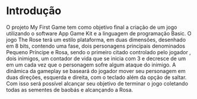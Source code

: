 # Introdução 

O projeto My First Game tem como objetivo final a criação de um jogo utilizando o software App Game Kit e a linguagem de programação Basic. O jogo The Rose terá um estilo plataforma, em duas dimensões, desenhado em 8 bits, contendo uma fase, dois personagens principais denominados Pequeno Príncipe e Rosa, sendo o primeiro citado controlado pelo jogador , dois inimigos, um contador de vida que se inicia com 3 e decresce de um em um cada vez que o personagem sofre algum ataque do inimigo.  A dinâmica da gameplay se baseará do jogador mover seu personagem em duas direções, esquerda e direita, com o teclado além da opção de saltar. Com isso será possível alcançar seu objetivo de terminar o jogo coletando todas as sementes de baobás e alcançando a Rosa.
